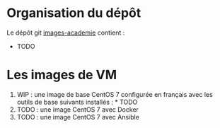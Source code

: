 # Organisation du dépôt

Le dépôt git [images-academie](https://github.com/valeuriad-techlab/images-academie) contient :

  * TODO

# Les images de VM

  1. WIP : une image de base CentOS 7 configurée en français avec les outils de base suivants installés :
    * TODO
  2. TODO : une image CentOS 7 avec Docker
  3. TODO : une image CentOS 7 avec Ansible
  
